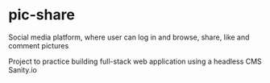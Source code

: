 # pic-share
Social media platform, where user can log in and browse, share, like and comment pictures

Project to practice building full-stack web application using a headless CMS Sanity.io
